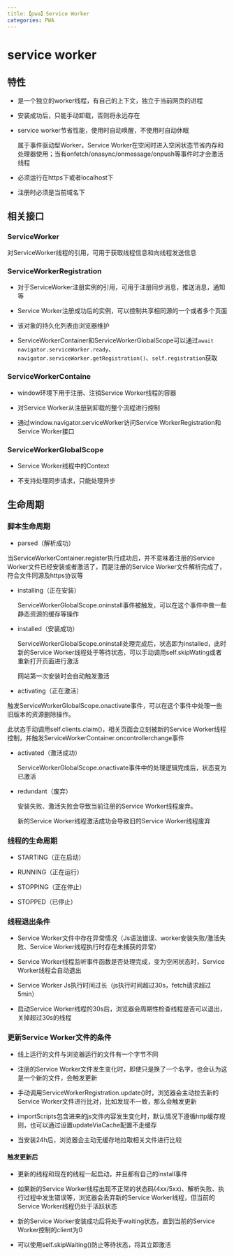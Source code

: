 ```yaml
---
title:【pwa】Service Worker
categories: PWA
---
```


# service worker

## 特性

- 是一个独立的worker线程，有自己的上下文，独立于当前网页的进程

- 安装成功后，只能手动卸载，否则将永远存在

- service worker节省性能，使用时自动唤醒，不使用时自动休眠

  属于事件驱动型Worker，Service Worker在空闲时进入空闲状态节省内存和处理器使用；当有onfetch/onasync/onmessage/onpush等事件时才会激活线程

- 必须运行在https下或者localhost下

- 注册时必须是当前域名下

## 相关接口

### ServiceWorker

对ServiceWorker线程的引用，可用于获取线程信息和向线程发送信息


### ServiceWorkerRegistration

- 对于ServiceWorker注册实例的引用，可用于注册同步消息，推送消息，通知等

- Service Worker注册成功后的实例，可以控制共享相同源的一个或者多个页面

- 该对象的持久化列表由浏览器维护

- ServiceWorkerContainer和ServiceWorkerGlobalScope可以通过`await navigator.serviceWorker.ready`、`navigator.serviceWorker.getRegistration()`、`self.registration`获取

### ServiceWorkerContaine

- window环境下用于注册、注销Service Worker线程的容器

- 对Service Worker从注册到卸载的整个流程进行控制

- 通过window.navigator.serviceWorker访问Service WorkerRegistration和Service Worker接口
### ServiceWorkerGlobalScope

- Service Worker线程中的Context

- 不支持处理同步请求，只能处理异步

## 生命周期

### 脚本生命周期

- parsed（解析成功）

 当ServiceWorkerContainer.register执行成功后，并不意味着注册的Service Worker文件已经安装或者激活了，而是注册的Service Worker文件解析完成了，符合文件同源及https协议等

- installing（正在安装）

  ServiceWorkerGlobalScope.oninstall事件被触发，可以在这个事件中做一些静态资源的缓存等操作

- installed（安装成功）

  ServiceWorkerGlobalScope.oninstall处理完成后，状态即为installed，此时新的Service Worker线程处于等待状态，可以手动调用self.skipWating或者重新打开页面进行激活

  网站第一次安装时会自动触发激活

- activating（正在激活）

 触发ServiceWorkerGlobalScope.onactivate事件，可以在这个事件中处理一些旧版本的资源删除操作。

 此状态手动调用self.clients.claim()，相关页面会立刻被新的Service Worker线程控制，并触发ServiceWorkerContainer.oncontrollerchange事件

- activated（激活成功）

  ServiceWorkerGlobalScope.onactivate事件中的处理逻辑完成后，状态变为已激活

- redundant（废弃）

  安装失败、激活失败会导致当前注册的Service Worker线程废弃。

  新的Service Worker线程激活成功会导致旧的Service Worker线程废弃


### 线程的生命周期

- STARTING（正在启动）

- RUNNING（正在运行）

- STOPPING（正在停止）

- STOPPED（已停止）


### 线程退出条件

- Service Worker文件中存在异常情况（Js语法错误、worker安装失败/激活失败、Service Worker线程执行时存在未捕获的异常）

- Service Worker线程监听事件函数是否处理完成，变为空闲状态时，Service Worker线程会自动退出

- Service Worker Js执行时间过长（js执行时间超过30s，fetch请求超过5min）

- 启动Service Worker线程的30s后，浏览器会周期性检查线程是否可以退出，关掉超过30s的线程


### 更新Service Worker文件的条件

- 线上运行的文件与浏览器运行的文件有一个字节不同

- 注册的Service Worker文件发生变化时，即使只是换了一个名字，也会认为这是一个新的文件，会触发更新

- 手动调用ServiceWorkerRegistration.update()时，浏览器会主动拉去新的Service Worker文件进行比对，比如发现不一致，那么会触发更新

- importScripts包含进来的js文件内容发生变化时，默认情况下遵循http缓存规则，也可以通过设置updateViaCache配置不走缓存

- 当安装24h后，浏览器会主动无缓存地拉取相关文件进行比较

#### 触发更新后

- 更新的线程和现在的线程一起启动，并且都有自己的install事件

- 如果新的Service Worker线程出现不正常的状态码(4xx/5xx)、解析失败、执行过程中发生错误等，浏览器会丢弃新的Service Worker线程，但当前的Service Worker线程仍处于活跃状态

- 新的Service Worker安装成功后将处于waiting状态，直到当前的Service Worker控制的client为0

- 可以使用self.skipWaiting()防止等待状态，将其立即激活
